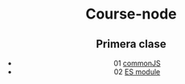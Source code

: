 <div align="center">

# Course-node

## Primera clase
  - 01 [commonJS](https://github.com/FedericoBordini/Course-node/tree/main/Primera-clase/cjs)
  - 02 [ES module](https://github.com/FedericoBordini/Course-node/tree/main/Primera-clase/mjs)
